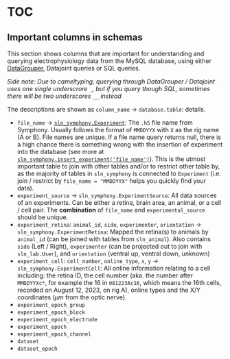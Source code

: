 # TOC


## Important columns in schemas

This section shows columns that are important for understanding and querying electrophysiology data from the MySQL database, using either [DataGrouper](DataGrouper.md), Datajoint queries or SQL queries.

*Side note: Due to cameltyping, querying through DataGrouper / Datajoint uses one single underscrore `_`, but if you query though SQL, sometimes there will be two underscores `__` instead*

The descriptions are shown as `column_name` -> `database.table`: details.

- `file_name` -> [`sln_symphony.Experiment`](./assets/01_sln_symphony_experiment.png): The  `.h5` file name from Symphony. Usually follows the format of `MMDDYYX` with `X` as the rig name (A or B). File names are unique. If a file name query returns null, there is a high chance there is something wrong with the insertion of experiment into the database (see more at [`sln_symphony.insert_experiment('file_name')`]()). This is the utmost important table to join with other tables and/or to restrict other table by, as the majority of tables in `sln_symphony` is connected to `Experiment` (i.e. join / restrict by `file_name = "MMDDYYX"` helps you quickly find your data).
- `experiment_source` -> `sln_symphony.ExperimentSource`: All data sources of an experiments. Can be either a retina, brain area, an animal, or a cell / cell pair. The **combination** of `file_name` and `experimental_source` should be unique. 
- `experiment_retina`: `animal_id`, `side`, `experimenter`, `orientation` -> `sln_symphony.ExperimentRetina`: Mapped the retina(s) to animals by `animal_id` (can be joined with tables from `sln_animal`). Also contains `side` (Left / Right), `experimenter` (can be projected out to join with `sln_lab.User`), and `orientation` (ventral up, ventral down, unknown)
- `experiment_cell`: `cell_number`, `online_type`, `x`, `y` -> `sln_symphony.ExperimentCell`: All online information relating to a cell including: the retina ID, the cell number (aka. the number after `MMDDYYXc*`, for example the 16 in `081223Ac16`, which means the 16th cells, recorded on August 12, 2023, on rig A),  online types and the X/Y coordinates ($\mu m$ from the optic nerve). 
- `experiment_epoch_group`
- `experiment_epoch_block`
- `experiment_epoch_electrode`
- `experiment_epoch`
- `experiment_epoch_channel`
- `dataset`
- `dataset_epoch`